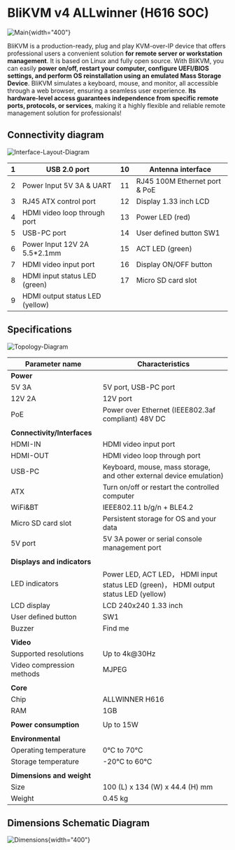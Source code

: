 

# BliKVM v4 ALLwinner (H616 SOC)

 ![Main](assets/images/v4/Datasheet-BliKVM-v4.assets/Main.png){width="400"}
 
BliKVM is a production-ready, plug and play KVM-over-IP device that offers professional users a convenient solution **for remote server or workstation management**. It is based on Linux and fully open source. With BliKVM, you can easily **power on/off, restart your computer, configure UEFI/BIOS settings, and perform OS reinstallation using an emulated Mass Storage Device**. BliKVM simulates a keyboard, mouse, and monitor, all accessible through a web browser, ensuring a seamless user experience. **Its hardware-level access guarantees independence from specific remote ports, protocols, or services**, making it a highly flexible and reliable remote management solution for professionals!

## Connectivity diagram

![Interface-Layout-Diagram](assets/images/v4/Datasheet-BliKVM-v4.assets/Interface-Layout-Diagram.png)

| 1 | USB 2.0 port             | 10   | Antenna interface             |
| ----- | ------------------------------- | ---- | ----------------------------- |
| 2     | Power Input 5V 3A & UART        | 11   | RJ45 100M Ethernet port & PoE |
| 3     | RJ45 ATX control port           | 12   | Display 1.33 inch LCD         |
| 4     | HDMI video loop through port | 13   | Power LED (red)             |
| 5     | USB-PC port                     | 14   | User defined button SW1       |
| 6     | Power Input 12V 2A 5.5*2.1mm    | 15   | ACT LED (green) |
| 7     | HDMI video input port           | 16 | Display ON/OFF button         |
| 8     | HDMI input status LED (green)  | 17   | Micro SD card slot            |
| 9     | HDMI output status LED (yellow) |      |                               |

## Specifications

![Topology-Diagram](assets/images/v4/Datasheet-BliKVM-v4.assets/Topology-Diagram.png)

| Parameter name              | Characteristics                                              |
| --------------------------- | ------------------------------------------------------------ |
| **Power**                   |                                                              |
| 5V 3A                       | 5V port, USB-PC port                                         |
| 12V 2A                      | 12V port                                                     |
| PoE                         | Power over Ethernet (IEEE802.3af compliant)  48V DC          |
|                             |                                                              |
| **Connectivity/Interfaces** |                                                              |
| HDMI-IN                     | HDMI video input port                                        |
| HDMI-OUT                    | HDMI video loop through port                                 |
| USB-PC                      | Keyboard, mouse, mass storage, and other external device emulation) |
| ATX                         | Turn on/off or restart the controlled computer               |
| WiFi&BT                     | IEEE802.11 b/g/n + BLE4.2                                    |
| Micro SD card slot          | Persistent storage for OS and your data                      |
| 5V port                     | 5V 3A power or serial console management port                |
|                             |                                                              |
| **Displays and indicators** |                                                              |
| LED indicators              | Power LED, ACT LED， HDMI input status LED (green)， HDMI output status LED (yellow) |
| LCD display                 | LCD 240x240 1.33 inch                                        |
| User defined button         | SW1                                                          |
| Buzzer                      | Find me                                                      |
|                             |                                                              |
| **Video**                   |                                                              |
| Supported resolutions       | Up to 4k@30Hz                                                |
| Video compression methods   | MJPEG                                                        |
|                             |                                                              |
| **Core**                    |                                                              |
| Chip                        | ALLWINNER H616                                               |
| RAM                         | 1GB                                                          |
|                             |                                                              |
| **Power consumption**       | Up to 15W                                                    |
|                             |                                                              |
| **Environmental**           |                                                              |
| Operating temperature       | 0°C to 70°C                                                  |
| Storage temperature         | -20°C to 60°C                                                |
|                             |                                                              |
| **Dimensions and weight**   |                                                              |
| Size                        | 100 (L) x 134 (W) x 44.4 (H) mm                              |
| Weight                      | 0.45 kg                                                      |

## Dimensions Schematic Diagram

![Dimensions](assets/images/v4/Datasheet-BliKVM-v4.assets/Dimensions.png){width="400"}
